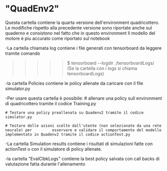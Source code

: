 # "QuadEnv2" 
Questa cartella contiene la quarta versione dell'environment quadricottero. 
Le modifiche rispetto alla precedente versione sono riportate anche sul quaderno e consistono nel fatto che in questo environment Il modello del motore è piu accurato come riportato sul notebook

-La cartella chiamata log contiene i file generati con tensorboard da leggere tramite comando
>>>>> $ tensorboard --logdir ./tensorboardLogs/ (Se la cartella con i logs si chiama tensorboardLogs)

-la cartella Policies contiene le policy allenate da caricare con il file simulator.py

-Per usare questa cartella è possibile:
    # allenare una policy sull environment di quadricottero tramite il codice Training.py

    # Testare una policy preallenata su Quadenv2 tramite il codice simulator.py
    
    # Testare delle azioni scelte dall'utente (non selezionate da una rete neurale) per 	   	osservare e validare il comportamento del modello implementato in Quadenv2 tramite il codice actionTest.py
    
-La cartella Simulation results contiene i risultati di simulazioni fatte con actionTest o con il simulatore di policy allenate.
    
-la cartella "EvalClbkLogs" contiene la best policy salvata con call backs di valutazione fatta durante l'allenamento
